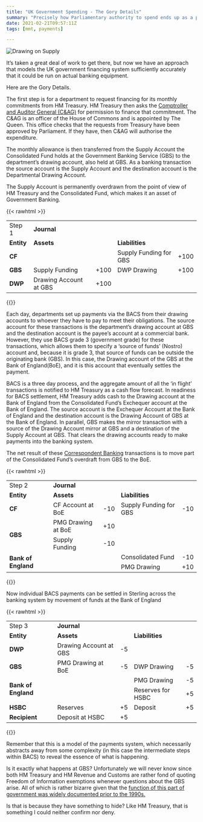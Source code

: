 ```yaml
---
title: "UK Government Spending - The Gory Details"
summary: "Precisely how Parliamentary authority to spend ends up as a payment in somebody's bank account, including the banking transactions that occur across the Government Banking Service to make that happen."
date: 2021-02-21T09:57:11Z
tags: [mmt, payments]

---
```


![Drawing on Supply](images/drawing-on-supply.png)

It’s taken a great deal of work to get there, but now we have an approach that models the UK government financing system sufficiently accurately that it could be run on actual banking equipment.

Here are the Gory Details. 

The first step is for a department to request financing for its monthly commitments from HM&nbsp;Treasury. HM&nbsp;Treasury then asks the [Comptroller and Auditor General (C&AG)][3] for permission to finance that commitment. The C&AG is an officer of the House of Commons and is appointed by The Queen. This office checks that the requests from Treasury have been approved by Parliament. If they have, then C&AG will authorise the expenditure. 

The monthly allowance is then transferred from the Supply Account the Consolidated Fund holds at the Government Banking Service (GBS) to the department’s drawing account, also held at GBS. As a banking transaction the source account is the Supply Account and the destination account is the Departmental Drawing Account. 

The Supply Account is permanently overdrawn from the point of view of HM&nbsp;Treasury and the Consolidated Fund, which makes it an asset of Government Banking. 

{{< rawhtml >}}
<table>
  <tr>
   <td>Step 1
   </td>
   <td colspan="4" ><strong>Journal</strong>
   </td>
  </tr>
  <tr>
   <td><strong>Entity</strong>
   </td>
   <td colspan="2" ><strong>Assets</strong>
   </td>
   <td colspan="2" ><strong>Liabilities</strong>
   </td>
  </tr>
  <tr>
   <td><strong>CF</strong>
   </td>
   <td>
   </td>
   <td>
   </td>
   <td>Supply Funding for GBS
   </td>
   <td style="text-align: right">
+100

   </td>
  </tr>
  <tr>
   <td><strong>GBS</strong>
   </td>
   <td>Supply Funding
   </td>
   <td style="text-align: right">
+100

   </td>
   <td>DWP Drawing
   </td>
   <td style="text-align: right">
+100

   </td>
  </tr>
  <tr>
   <td><strong>DWP</strong>
   </td>
   <td>Drawing Account at GBS
   </td>
   <td style="text-align: right">
+100

   </td>
   <td>
   </td>
   <td>
   </td>
  </tr>
</table>
{{</ rawhtml >}}

Each day, departments set up payments via the BACS from their drawing accounts to whoever they have to pay to meet their obligations. The source account for these transactions is the department’s drawing account at GBS and the destination account is the payee’s account at a commercial bank. However, they use BACS grade 3 (government grade) for these transactions, which allows them to specify a ‘source of funds’ (Nostro) account and, because it is grade 3, that source of funds can be outside the originating bank (GBS). In this case, the Drawing account of the GBS at the Bank of England(BoE), and it is this account that eventually settles the payment. 

BACS is a three day process, and the aggregate amount of all the ‘in flight’ transactions is notified to HM&nbsp;Treasury as a cash flow forecast. In readiness for BACS settlement, HM&nbsp;Treasury adds cash to the Drawing account at the Bank of England from the Consolidated Fund’s Exchequer account at the Bank of England. The source account is the Exchequer Account at the Bank of England and the destination account is the Drawing Account of GBS at the Bank of England. In parallel, GBS makes the mirror transaction with a source of the Drawing Account mirror at GBS and a destination of the Supply Account at GBS. That clears the drawing accounts ready to make payments into the banking system.

The net result of these [Correspondent Banking][2] transactions is to move part of the Consolidated Fund’s overdraft from GBS to the BoE.

{{< rawhtml >}}
<table>
  <tr>
   <td>Step 2
   </td>
   <td colspan="4" ><strong>Journal</strong>
   </td>
  </tr>
  <tr>
   <td><strong>Entity</strong>
   </td>
   <td colspan="2" ><strong>Assets</strong>
   </td>
   <td colspan="2" ><strong>Liabilities</strong>
   </td>
  </tr>
  <tr>
   <td><strong>CF</strong>
   </td>
   <td>CF Account at BoE
   </td>
   <td style="text-align: right">
-10

   </td>
   <td>Supply Funding for GBS
   </td>
   <td style="text-align: right">
-10

   </td>
  </tr>
  <tr>
   <td rowspan="2" ><strong>GBS</strong>
   </td>
   <td>PMG Drawing at BoE
   </td>
   <td style="text-align: right">
+10

   </td>
   <td>
   </td>
   <td>
   </td>
  </tr>
  <tr>
   <td>Supply Funding
   </td>
   <td style="text-align: right">
-10

   </td>
   <td>
   </td>
   <td>
   </td>
  </tr>
  <tr>
   <td rowspan="2" ><strong>Bank of England</strong>
   </td>
   <td>
   </td>
   <td>
   </td>
   <td>Consolidated Fund
   </td>
   <td style="text-align: right">
-10

   </td>
  </tr>
  <tr>
   <td>
   </td>
   <td>
   </td>
   <td>PMG Drawing
   </td>
   <td style="text-align: right">
+10

   </td>
  </tr>
</table>
{{</ rawhtml >}}

Now individual BACS payments can be settled in Sterling across the banking system by movement of funds at the Bank of England

{{< rawhtml >}}
<table>
  <tr>
   <td>Step 3
   </td>
   <td colspan="4" ><strong>Journal</strong>
   </td>
  </tr>
  <tr>
   <td><strong>Entity</strong>
   </td>
   <td colspan="2" ><strong>Assets</strong>
   </td>
   <td colspan="2" ><strong>Liabilities</strong>
   </td>
  </tr>
  <tr>
   <td><strong>DWP</strong>
   </td>
   <td>Drawing Account at GBS
   </td>
   <td style="text-align: right">
-5

   </td>
   <td>
   </td>
   <td>
   </td>
  </tr>
  <tr>
   <td><strong>GBS</strong>
   </td>
   <td>PMG Drawing at BoE
   </td>
   <td style="text-align: right">
-5

   </td>
   <td>DWP Drawing
   </td>
   <td style="text-align: right">
-5

   </td>
  </tr>
  <tr>
   <td rowspan="2" ><strong>Bank of England</strong>
   </td>
   <td>
   </td>
   <td>
   </td>
   <td>PMG Drawing
   </td>
   <td style="text-align: right">
-5

   </td>
  </tr>
  <tr>
   <td>
   </td>
   <td>
   </td>
   <td>Reserves for HSBC
   </td>
   <td style="text-align: right">
+5

   </td>
  </tr>
  <tr>
   <td><strong>HSBC</strong>
   </td>
   <td>Reserves
   </td>
   <td style="text-align: right">
+5

   </td>
   <td>Deposit
   </td>
   <td style="text-align: right">
+5

   </td>
  </tr>
  <tr>
   <td><strong>Recipient</strong>
   </td>
   <td>Deposit at HSBC
   </td>
   <td style="text-align: right">
+5

   </td>
   <td>
   </td>
   <td>
   </td>
  </tr>
</table>
{{</ rawhtml >}}

Remember that this is a model of the payments system, which necessarily abstracts away from some complexity (in this case the intermediate steps within BACS) to reveal the essence of what is happening.

Is it exactly what happens at GBS? Unfortunately we will never know since both HM&nbsp;Treasury and HM Revenue and Customs are rather fond of quoting Freedom of Information exemptions whenever questions about the GBS arise. All of which is rather bizarre given that the [function of this part of government was widely documented prior to the 1990s.][1] 

Is that is because they have something to hide? Like HM&nbsp;Treasury, that is something I could neither confirm nor deny. 

[1]: https://amzn.to/3pDwzDJ
[2]: https://www.fatf-gafi.org/glossary/
[3]: https://www.nao.org.uk/about-us/
